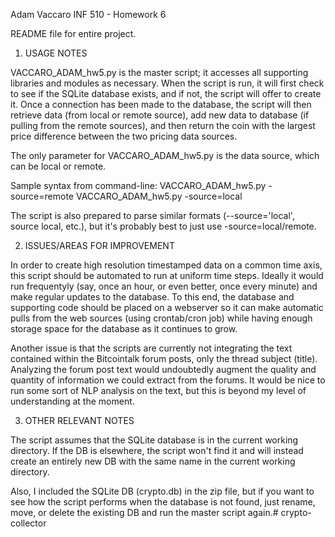 Adam Vaccaro
INF 510 - Homework 6

README file for entire project.

1. USAGE NOTES

VACCARO_ADAM_hw5.py is the master script; it accesses all supporting libraries
and modules as necessary.  When the script is run, it will first check to see
if the SQLite database exists, and if not, the script will offer to create it.
Once a connection has been made to the database, the script will then retrieve
data (from local or remote source), add new data to database (if pulling from
the remote sources), and then return the coin with the largest price difference
between the two pricing data sources.  

The only parameter for VACCARO_ADAM_hw5.py is the data source, which can be 
local or remote.

Sample syntax from command-line:
VACCARO_ADAM_hw5.py -source=remote
VACCARO_ADAM_hw5.py -source=local

The script is also prepared to parse similar formats (--source='local', 
source local, etc.), but it's probably best to just use -source=local/remote.



2. ISSUES/AREAS FOR IMPROVEMENT

In order to create high resolution timestamped data on a common time axis, this
script should be automated to run at uniform time steps.  Ideally it would run
frequentyly (say, once an hour, or even better, once every minute) and make
regular updates to the database.  To this end, the database and supporting code
should be placed on a webserver so it can make automatic pulls from the web
sources (using crontab/cron job) while having enough storage space for the
database as it continues to grow.

Another issue is that the scripts are currently not integrating the text 
contained within the Bitcointalk forum posts, only the thread subject (title).
Analyzing the forum post text would undoubtedly augment the quality and
quantity of information we could extract from the forums.  It would be nice to
run some sort of NLP analysis on the text, but this is beyond my level of
understanding at the moment.


3. OTHER RELEVANT NOTES

The script assumes that the SQLite database is in the current working
directory.  If the DB is elsewhere, the script won't find it and will instead
create an entirely new DB with the same name in the current working directory.

Also, I included the SQLite DB (crypto.db) in the zip file, but if you want to
see how the script performs when the database is not found, just rename, move,
or delete the existing DB and run the master script again.# crypto-collector
